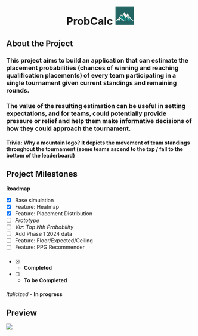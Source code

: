 # <p style="text-align: center;">ProbCalc <img src="https://github.com/ggako/probCalc/blob/main/images/mountain_icon.png?raw=true" width="50" height="50"> </p> 
## About the Project
### This project aims to build an application that can estimate the placement probabilities (chances of winning and reaching qualification placements) of every team participating in a single tournament given current standings and remaining rounds. 

### The value of the resulting estimation can be useful in setting expectations, and for teams, could potentially provide pressure or relief and help them make informative decisions of how they could approach the tournament.

#### Trivia: Why a mountain logo? It depicts the movement of team standings throughout the tournament (some teams ascend to the top / fall to the bottom of the leaderboard)


## Project Milestones
**Roadmap**
- [x] Base simulation
- [x] Feature: Heatmap
- [x] Feature: Placement Distribution
- [ ] *Prototype* 
- [ ] *Viz: Top Nth Probability*
- [ ] Add Phase 1 2024 data
- [ ] Feature: Floor/Expected/Ceiling
- [ ] Feature: PPG Recommender

####
- [x] - **Completed**
- [ ] - **To be Completed**
####
*Italicized* - **In progress**

## Preview
[![](https://img.youtube.com/vi/GT2QtXWWwNU/maxresdefault.jpg)](https://www.youtube.com/watch?v=GT2QtXWWwNU)





